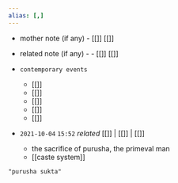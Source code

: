 ```yaml
---
alias: [,]
---
```

- mother note (if any)
		- [[]] [[]]
- related note (if any) -
		- [[]] [[]]
- `contemporary events`
	- [[]]
	- [[]]
	- [[]]
	- [[]]
	- [[]]

- `2021-10-04`  `15:52` _related_ [[]] | [[]] | [[]]
	- the sacrifice of purusha, the primeval man
	- [[caste system]]

```query
"purusha sukta"
```